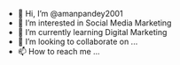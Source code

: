 - 👋 Hi, I’m @amanpandey2001
- 👀 I’m interested in Social Media Marketing
- 🌱 I’m currently learning Digital Marketing
- 💞️ I’m looking to collaborate on ...
- 📫 How to reach me ...

<!---
amanpandey2001/amanpandey2001 is a ✨ special ✨ repository because its `README.md` (this file) appears on your GitHub profile.
You can click the Preview link to take a look at your changes.
--->
